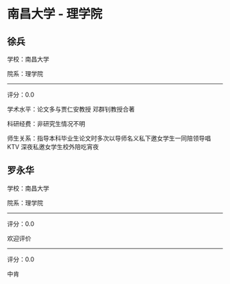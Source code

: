 # 南昌大学 - 理学院

## 徐兵

学校：南昌大学

院系：理学院

* * *

评分：0.0

学术水平：论文多与贾仁安教授 邓群钊教授合著

科研经费：非研究生情况不明

师生关系：指导本科毕业生论文时多次以导师名义私下邀女学生一同陪领导唱KTV 深夜私邀女学生校外陪吃宵夜

## 罗永华

学校：南昌大学

院系：理学院

* * *

评分：0.0

欢迎评价

* * *

评分：0.0

中肯